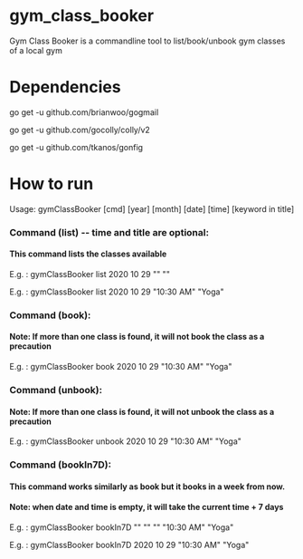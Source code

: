 # gym_class_booker
Gym Class Booker is a commandline tool to list/book/unbook gym classes of a local gym

# Dependencies
go get -u github.com/brianwoo/gogmail

go get -u github.com/gocolly/colly/v2

go get -u github.com/tkanos/gonfig

# How to run
Usage: gymClassBooker [cmd] [year] [month] [date] [time] [keyword in title]

### Command (list) -- time and title are optional:
#### This command lists the classes available

E.g. : gymClassBooker list      2020 10 29 "" ""

E.g. : gymClassBooker list      2020 10 29 "10:30 AM" "Yoga"

### Command (book):
#### Note: If more than one class is found, it will not book the class as a precaution

E.g. : gymClassBooker book      2020 10 29 "10:30 AM" "Yoga"

### Command (unbook):
#### Note: If more than one class is found, it will not unbook the class as a precaution

E.g. : gymClassBooker unbook    2020 10 29 "10:30 AM" "Yoga"

### Command (bookIn7D):
#### This command works similarly as book but it books in a week from now.

#### Note: when date and time is empty, it will take the current time + 7 days

E.g. : gymClassBooker bookIn7D  "" "" "" "10:30 AM" "Yoga"

E.g. : gymClassBooker bookIn7D  2020 10 29 "10:30 AM" "Yoga"
